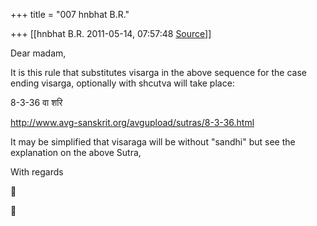 +++
title = "007 hnbhat B.R."

+++
[[hnbhat B.R.	2011-05-14, 07:57:48 [Source](https://groups.google.com/g/samskrita/c/OfasLQ7ntAY)]]



Dear madam,

  

It is this rule that substitutes visarga in the above sequence for the case ending visarga, optionally with shcutva will take place:

  
8-3-36 वा शरि

  

<http://www.avg-sanskrit.org/avgupload/sutras/8-3-36.html>

  

[](http://www.avg-sanskrit.org/avgupload/sutras/8-3-36.html)It may be simplified that visaraga will be without "sandhi" but see the explanation on the above Sutra,

  

With regards





